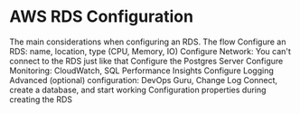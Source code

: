 # AWS RDS Configuration
The main considerations when configuring an RDS.
The flow
Configure an RDS: name, location, type (CPU, Memory, IO)
Configure Network: You can't connect to the RDS just like that
Configure the Postgres Server
Configure Monitoring: CloudWatch, SQL Performance Insights
Configure Logging
Advanced (optional) configuration: DevOps Guru, Change Log
Connect, create a database, and start working
Configuration properties during creating the RDS 
